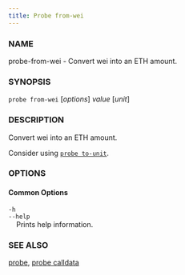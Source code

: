 ```yaml
---
title: Probe from-wei
---
```


### NAME

probe-from-wei - Convert wei into an ETH amount.

### SYNOPSIS

`probe from-wei` [*options*] _value_ [*unit*]

### DESCRIPTION

Convert wei into an ETH amount.

Consider using [`probe to-unit`](./probe-to-unit.md).

### OPTIONS

#### Common Options

`-h`  
`--help`  
&nbsp;&nbsp;&nbsp;&nbsp;Prints help information.

### SEE ALSO

[probe](./probe.md), [probe calldata](./probe-to-unit.md)
